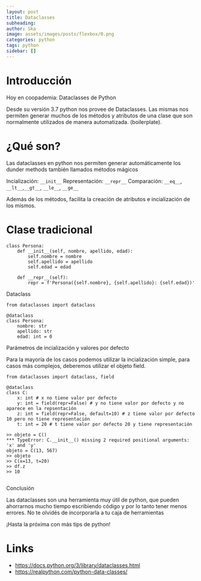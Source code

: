```yaml
---
layout: post
title: Dataclasses
subheading: 
author: Ska
image: assets/images/posts/flexbox/0.png
categories: python
tags: python
sidebar: []
---
```


# Introducción
Hoy en coopademia: Dataclasses de Python

Desde su versión 3.7 python nos provee de Dataclasses. Las mismas nos permiten generar muchos de los métodos y atributos de una clase que son normalmente utilizados de manera automatizada. (boilerplate).

# ¿Qué son?

Las dataclasses en python nos permiten generar automáticamente los dunder methods también llamados métodos mágicos 

Incialización: ```__init__```
Representación: ```__repr__```
Comparación: ```__eq__```, ```__lt__```,```__gt__```, ```__le__```, ```__ge__```

Además de los métodos, facilita la creación de atributos e incialización de los mismos.

# Clase tradicional

```
class Persona:
    def __init__(self, nombre, apellido, edad):
        self.nombre = nombre
        self.apellido = apellido
        self.edad = edad

    def __repr__(self):
        repr = f'Persona({self.nombre}, {self.apellido}: {self.edad})'
```     
Dataclass

```
from dataclasses import dataclass

@dataclass
class Persona:
    nombre: str     
    apellido: str    
    edad: int = 0

```     

Parámetros de incialización y valores por defecto

Para la mayoría de los casos podemos utilizar la incialización simple, para casos más complejos, deberemos utilizar el objeto field.

```
from dataclasses import dataclass, field

@dataclass
class C:
    x: int # x no tiene valor por defecto
    y: int = field(repr=False) # y no tiene valor por defecto y no aparece en la repsentación
    z: int = field(repr=False, default=10) # z tiene valor por defecto 10 pero no tiene representación
    t: int = 20 # t tiene valor por defecto 20 y tiene representación

>> objeto = C()
*** TypeError: C.__init__() missing 2 required positional arguments: 'x' and 'y'
objeto = C(13, 567)
>> objeto
>> C(x=13, t=20)
>> df.z
>> 10
    
```
Conclusión

Las dataclasses son una herramienta muy útil de python, que pueden ahorrarnos mucho tiempo escribiendo código y por lo tanto tener menos errores. No te olvidés de incorporarla a tu caja de herramientas

¡Hasta la próxima con más tips de python!

# Links

- https://docs.python.org/3/library/dataclasses.html
- https://realpython.com/python-data-classes/
